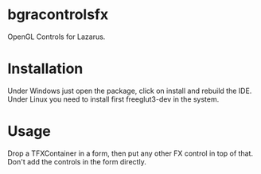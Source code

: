 # bgracontrolsfx
OpenGL Controls for Lazarus.

# Installation
Under Windows just open the package, click on install and rebuild the IDE. Under Linux you need to install first freeglut3-dev in the system.

# Usage
Drop a TFXContainer in a form, then put any other FX control in top of that. Don't add the controls in the form directly.

